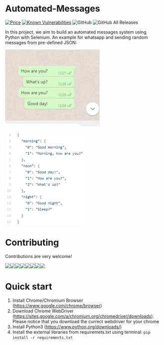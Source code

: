 # Automated-Messages 

[![Price](https://img.shields.io/badge/price-FREE-0098f7.svg)](https://github.com/nevoit/Automated-Messages/blob/master/LICENSE)
[![Known Vulnerabilities](https://snyk.io/test/github/nevoit/Automated-Messages/badge.svg?targetFile=requirements.txt)](https://snyk.io/test/github/nevoit/Automated-Messages?targetFile=requirements.txt) ![GitHub](https://img.shields.io/github/license/nevoit/Automated-Messages.svg) ![GitHub All Releases](https://img.shields.io/github/downloads/nevoit/Automated-Messages/total.svg)

In this project, we aim to build an automated messages system using Python with Selenium. An example for whatsapp and sending random messages from pre-defined JSON:

![Whatsapp demo](https://github.com/nevoit/Automated-Messages/blob/master/resources/images/demo1.PNG?raw=true)

![Whatsapp demo_json](https://github.com/nevoit/Automated-Messages/blob/master/resources/images/demo2.PNG?raw=true)

# Contributing
Contributions are very welcome!

[![](https://sourcerer.io/fame/nevoit/nevoit/Automated-Messages/images/0)](https://sourcerer.io/fame/nevoit/nevoit/Automated-Messages/links/0)[![](https://sourcerer.io/fame/nevoit/nevoit/Automated-Messages/images/1)](https://sourcerer.io/fame/nevoit/nevoit/Automated-Messages/links/1)[![](https://sourcerer.io/fame/nevoit/nevoit/Automated-Messages/images/2)](https://sourcerer.io/fame/nevoit/nevoit/Automated-Messages/links/2)[![](https://sourcerer.io/fame/nevoit/nevoit/Automated-Messages/images/3)](https://sourcerer.io/fame/nevoit/nevoit/Automated-Messages/links/3)[![](https://sourcerer.io/fame/nevoit/nevoit/Automated-Messages/images/4)](https://sourcerer.io/fame/nevoit/nevoit/Automated-Messages/links/4)[![](https://sourcerer.io/fame/nevoit/nevoit/Automated-Messages/images/5)](https://sourcerer.io/fame/nevoit/nevoit/Automated-Messages/links/5)[![](https://sourcerer.io/fame/nevoit/nevoit/Automated-Messages/images/6)](https://sourcerer.io/fame/nevoit/nevoit/Automated-Messages/links/6)[![](https://sourcerer.io/fame/nevoit/nevoit/Automated-Messages/images/7)](https://sourcerer.io/fame/nevoit/nevoit/Automated-Messages/links/7)

# Quick start
1. Install Chrome/Chromium Browser (https://www.google.com/chrome/browser)
2. Download Chrome WebDriver (https://sites.google.com/a/chromium.org/chromedriver/downloads).
    Please notice that you download the currect webdriver for your chrome
3. Install Python3 (https://www.python.org/downloads/)
4. Install the external libraries from requiremets.txt using terminal: ```pip install -r requirements.txt```
